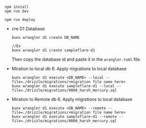 ```
npm install
npm run dev
```

```
npm run deploy
```

- cre D1 Database
  ```
  bunx wrangler d1 create DB_NAME

  //Ex
  bunx wrangler d1 create sampleflare-d1
  ```
  Then copy the database id and paste it in the `wrangler.toml` file.

- Miration to local db
  6. Apply migrations to local database
  ```
  bunx wrangler d1 execute <DB_NAME> --local --file=./drizzle/migrations/<migration file name here>
  bunx wrangler d1 execute sampleflare-d1 --local --file=./drizzle/migrations/0000_harsh_mercury.sql
  ```

- Miration to Remote db
  6. Apply migrations to local database
  ```
  bunx wrangler d1 execute <DB_NAME> --remote --file=./drizzle/migrations/<migration file name here>
  bunx wrangler d1 execute sampleflare-d1 --remote --file=./drizzle/migrations/0000_harsh_mercury.sql
  ```

